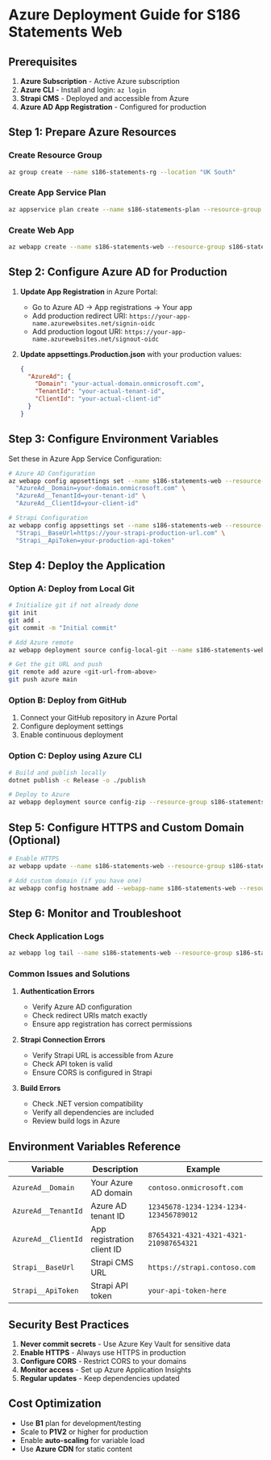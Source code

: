 # Azure Deployment Guide for S186 Statements Web

## Prerequisites

1. **Azure Subscription** - Active Azure subscription
2. **Azure CLI** - Install and login: `az login`
3. **Strapi CMS** - Deployed and accessible from Azure
4. **Azure AD App Registration** - Configured for production

## Step 1: Prepare Azure Resources

### Create Resource Group

```bash
az group create --name s186-statements-rg --location "UK South"
```

### Create App Service Plan

```bash
az appservice plan create --name s186-statements-plan --resource-group s186-statements-rg --sku B1 --is-linux
```

### Create Web App

```bash
az webapp create --name s186-statements-web --resource-group s186-statements-rg --plan s186-statements-plan --runtime "DOTNETCORE:8.0"
```

## Step 2: Configure Azure AD for Production

1. **Update App Registration** in Azure Portal:

   - Go to Azure AD → App registrations → Your app
   - Add production redirect URI: `https://your-app-name.azurewebsites.net/signin-oidc`
   - Add production logout URI: `https://your-app-name.azurewebsites.net/signout-oidc`

2. **Update appsettings.Production.json** with your production values:
   ```json
   {
     "AzureAd": {
       "Domain": "your-actual-domain.onmicrosoft.com",
       "TenantId": "your-actual-tenant-id",
       "ClientId": "your-actual-client-id"
     }
   }
   ```

## Step 3: Configure Environment Variables

Set these in Azure App Service Configuration:

```bash
# Azure AD Configuration
az webapp config appsettings set --name s186-statements-web --resource-group s186-statements-rg --settings \
  "AzureAd__Domain=your-domain.onmicrosoft.com" \
  "AzureAd__TenantId=your-tenant-id" \
  "AzureAd__ClientId=your-client-id"

# Strapi Configuration
az webapp config appsettings set --name s186-statements-web --resource-group s186-statements-rg --settings \
  "Strapi__BaseUrl=https://your-strapi-production-url.com" \
  "Strapi__ApiToken=your-production-api-token"
```

## Step 4: Deploy the Application

### Option A: Deploy from Local Git

```bash
# Initialize git if not already done
git init
git add .
git commit -m "Initial commit"

# Add Azure remote
az webapp deployment source config-local-git --name s186-statements-web --resource-group s186-statements-rg

# Get the git URL and push
git remote add azure <git-url-from-above>
git push azure main
```

### Option B: Deploy from GitHub

1. Connect your GitHub repository in Azure Portal
2. Configure deployment settings
3. Enable continuous deployment

### Option C: Deploy using Azure CLI

```bash
# Build and publish locally
dotnet publish -c Release -o ./publish

# Deploy to Azure
az webapp deployment source config-zip --resource-group s186-statements-rg --name s186-statements-web --src ./publish.zip
```

## Step 5: Configure HTTPS and Custom Domain (Optional)

```bash
# Enable HTTPS
az webapp update --name s186-statements-web --resource-group s186-statements-rg --https-only true

# Add custom domain (if you have one)
az webapp config hostname add --webapp-name s186-statements-web --resource-group s186-statements-rg --hostname your-domain.com
```

## Step 6: Monitor and Troubleshoot

### Check Application Logs

```bash
az webapp log tail --name s186-statements-web --resource-group s186-statements-rg
```

### Common Issues and Solutions

1. **Authentication Errors**

   - Verify Azure AD configuration
   - Check redirect URIs match exactly
   - Ensure app registration has correct permissions

2. **Strapi Connection Errors**

   - Verify Strapi URL is accessible from Azure
   - Check API token is valid
   - Ensure CORS is configured in Strapi

3. **Build Errors**
   - Check .NET version compatibility
   - Verify all dependencies are included
   - Review build logs in Azure

## Environment Variables Reference

| Variable            | Description                | Example                                |
| ------------------- | -------------------------- | -------------------------------------- |
| `AzureAd__Domain`   | Your Azure AD domain       | `contoso.onmicrosoft.com`              |
| `AzureAd__TenantId` | Azure AD tenant ID         | `12345678-1234-1234-1234-123456789012` |
| `AzureAd__ClientId` | App registration client ID | `87654321-4321-4321-4321-210987654321` |
| `Strapi__BaseUrl`   | Strapi CMS URL             | `https://strapi.contoso.com`           |
| `Strapi__ApiToken`  | Strapi API token           | `your-api-token-here`                  |

## Security Best Practices

1. **Never commit secrets** - Use Azure Key Vault for sensitive data
2. **Enable HTTPS** - Always use HTTPS in production
3. **Configure CORS** - Restrict CORS to your domains
4. **Monitor access** - Set up Azure Application Insights
5. **Regular updates** - Keep dependencies updated

## Cost Optimization

- Use **B1** plan for development/testing
- Scale to **P1V2** or higher for production
- Enable **auto-scaling** for variable load
- Use **Azure CDN** for static content
